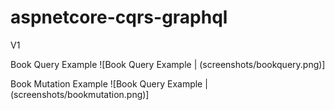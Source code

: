 # aspnetcore-cqrs-graphql
V1

Book Query Example
![Book Query Example | (screenshots/bookquery.png)]

Book Mutation Example
![Book Query Example | (screenshots/bookmutation.png)]
